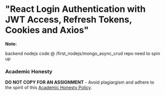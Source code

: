 # "React Login Authentication with JWT Access, Refresh Tokens, Cookies and Axios"
**Note:**

backend nodejs code @ /first_nodejs/mongo_async_crud repo need to spin up 

### Academic Honesty

**DO NOT COPY FOR AN ASSIGNMENT** - Avoid plagiargism and adhere to the spirit of this [Academic Honesty Policy](https://www.freecodecamp.org/news/academic-honesty-policy/).
